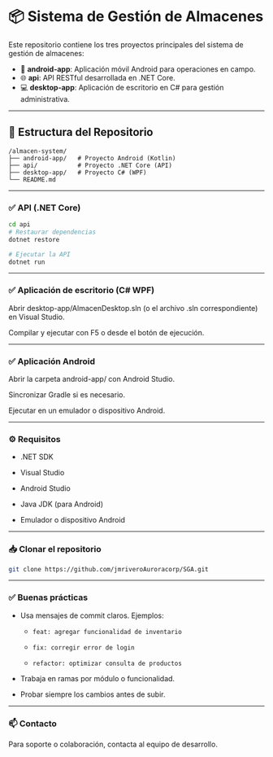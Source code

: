 # 📦 Sistema de Gestión de Almacenes

Este repositorio contiene los tres proyectos principales del sistema de gestión de almacenes:

- 📱 **android-app**: Aplicación móvil Android para operaciones en campo.
- 🌐 **api**: API RESTful desarrollada en .NET Core.
- 💻 **desktop-app**: Aplicación de escritorio en C# para gestión administrativa.

---

## 📁 Estructura del Repositorio

```text
/almacen-system/
├── android-app/   # Proyecto Android (Kotlin)
├── api/           # Proyecto .NET Core (API)
├── desktop-app/   # Proyecto C# (WPF)
└── README.md
```

---

### ✅ API (.NET Core)

```bash
cd api
# Restaurar dependencias
dotnet restore

# Ejecutar la API
dotnet run
```
---

### ✅ Aplicación de escritorio (C# WPF)
Abrir desktop-app/AlmacenDesktop.sln (o el archivo .sln correspondiente) en Visual Studio.

Compilar y ejecutar con F5 o desde el botón de ejecución.

---

### ✅ Aplicación Android
Abrir la carpeta android-app/ con Android Studio.

Sincronizar Gradle si es necesario.

Ejecutar en un emulador o dispositivo Android.

---

### ⚙️ Requisitos
- .NET SDK

- Visual Studio

- Android Studio

- Java JDK (para Android)

- Emulador o dispositivo Android

---

### 📥 Clonar el repositorio
```bash
git clone https://github.com/jmriveroAuroracorp/SGA.git
```
---

### ✅ Buenas prácticas
- Usa mensajes de commit claros. Ejemplos:

  - `feat: agregar funcionalidad de inventario`

  - `fix: corregir error de login`

  - `refactor: optimizar consulta de productos`

- Trabaja en ramas por módulo o funcionalidad.

- Probar siempre los cambios antes de subir.

---

### 📫 Contacto
Para soporte o colaboración, contacta al equipo de desarrollo.
